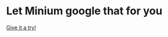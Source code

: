 # Let Minium google that for you

[Give it a try!](http://ruifigueira.github.io/minium-lmgtfy/?q=minium+viltgroup)
